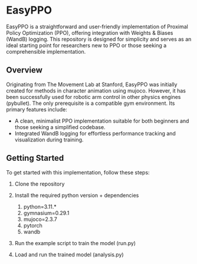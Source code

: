 # EasyPPO
EasyPPO is a straightforward and user-friendly implementation of Proximal Policy Optimization (PPO), offering integration with Weights & Biases (WandB) logging. This repository is designed for simplicity and serves as an ideal starting point for researchers new to PPO or those seeking a comprehensible implementation.

## Overview
Originating from The Movement Lab at Stanford, EasyPPO was initially created for methods in character animation using mujoco. However, it has been successfully used for robotic arm control in other physics engines (pybullet). The only prerequisite is a compatible gym environment. Its primary features include:

* A clean, minimalist PPO implementation suitable for both beginners and those seeking a simplified codebase.
* Integrated WandB logging for effortless performance tracking and visualization during training.

## Getting Started
To get started with this implementation, follow these steps:
1. Clone the repository
2. Install the required python version + dependencies
   1. python=3.11.*
   2. gymnasium=0.29.1
   3. mujoco=2.3.7
   4. pytorch  
   5. wandb
   
3. Run the example script to train the model (run.py) 
4. Load and run the trained model (analysis.py)

